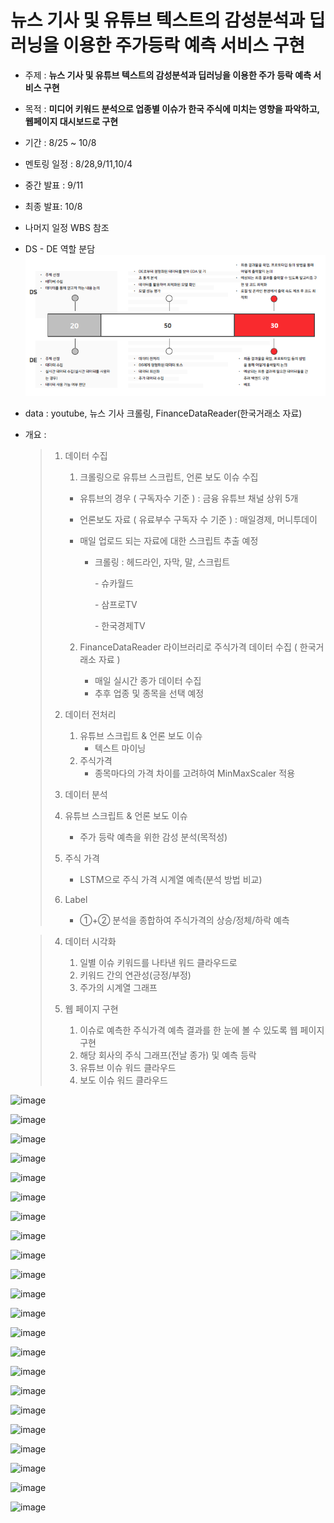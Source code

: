 # 뉴스 기사 및 유튜브 텍스트의 감성분석과 딥러닝을 이용한 주가등락 예측 서비스 구현
            


- 주제 : **뉴스 기사 및 유튜브 텍스트의 감성분석과 딥러닝을 이용한 주가 등락 예측 서비스 구현**
- 목적 : **미디어 키워드 분석으로 업종별 이슈가 한국 주식에 미치는 영향을 파악하고, 웹페이지 대시보드로 구현**

- 기간 : 8/25 ~ 10/8
- 멘토링 일정 : 8/28,9/11,10/4
- 중간 발표 : 9/11
- 최종 발표: 10/8
- 나머지 일정 WBS 참조

- DS - DE 역할 분담![image-20210827230959954](/image-20210827230959954.png)

- data : youtube, 뉴스 기사 크롤링, FinanceDataReader(한국거래소 자료)

- 개요 : 
  > 1. 데이터 수집
  >
  >    1.  크롤링으로 유튜브 스크립트, 언론 보도 이슈 수집
  >
  >       - 유튜브의 경우 ( 구독자수 기준 ) : 금융 유튜브 채널 상위 5개
  >
  >       - 언론보도 자료 ( 유료부수 구독자 수 기준 ) : 매일경제, 머니투데이     
  >
  >       - 매일 업로드 되는 자료에 대한 스크립트 추출 예정
  >
  >         - 크롤링 : 헤드라인, 자막, 말, 스크립트
  >
  >           \- 슈카월드
  >
  >           \- 삼프로TV
  >
  >           \- 한국경제TV
  >
  >    2. FinanceDataReader 라이브러리로 주식가격 데이터 수집 ( 한국거래소 자료 ) 
  >
  >       - 매일 실시간 종가 데이터 수집      
  >       - 추후 업종 및 종목을 선택 예정
  >
  > 2. 데이터 전처리
  >
  >    1. 유튜브 스크립트 & 언론 보도 이슈   
  >       - 텍스트 마이닝
  >    2. 주식가격
  >       - 종목마다의 가격 차이를 고려하여 MinMaxScaler 적용
  >
  > 3.  데이터 분석
  >
  >    1. 유튜브 스크립트 & 언론 보도 이슈      
  >       - 주가 등락 예측을 위한 감성 분석(목적성)
  >
  >    2. 주식 가격     
  >       -   LSTM으로 주식 가격 시계열 예측(분석 방법 비교) 
  >    3. Label
  >       - ①+② 분석을 종합하여 주식가격의 상승/정체/하락 예측
    
  >
  > 4. 데이터 시각화
  >
  >    1. 일별 이슈 키워드를 나타낸 워드 클라우드로   
  >    2. 키워드 간의 연관성(긍정/부정)   
  >    3. 주가의 시계열 그래프 
  >
  > 5. 웹 페이지 구현
  >
  >    1. 이슈로 예측한 주식가격 예측 결과를 한 눈에 볼 수 있도록 웹 페이지 구현   
  >    2. 해당 회사의 주식 그래프(전날 종가) 및 예측 등락   
  >    3. 유튜브 이슈 워드 클라우드   
  >    4. 보도 이슈 워드 클라우드 

![image](https://user-images.githubusercontent.com/81672260/136681768-c1cc669f-50f9-4cb7-bbb5-fbb697684763.png)

![image](https://user-images.githubusercontent.com/81672260/136681779-e1794278-3638-4e29-b676-3280215532d3.png)

![image](https://user-images.githubusercontent.com/81672260/136681786-667f4890-f04f-40ea-af66-afe7faa64b7f.png)


![image](https://user-images.githubusercontent.com/81672260/136681801-b3fcbe24-c4f3-49f8-a66c-559762d58218.png)

![image](https://user-images.githubusercontent.com/81672260/136681806-7a1d5055-403c-4346-8a9d-2c1553d146df.png)

![image](https://user-images.githubusercontent.com/81672260/136681821-ddceb911-a971-47cb-b965-388b99928eff.png)

![image](https://user-images.githubusercontent.com/81672260/136681856-6d5b0762-449e-411e-afef-58336fa1b4c2.png)

![image](https://user-images.githubusercontent.com/81672260/136681875-27adce7c-2bbd-4884-b57b-da9702839d66.png)

![image](https://user-images.githubusercontent.com/81672260/136681893-e1aba86e-8f57-4d11-ad22-1ac811699d53.png)

![image](https://user-images.githubusercontent.com/81672260/136681896-5743d689-beed-4c7a-bf45-e113a5c7eb60.png)

![image](https://user-images.githubusercontent.com/81672260/136681898-ec676fd4-e7b9-4a37-9782-7f538c70a0cc.png)

![image](https://user-images.githubusercontent.com/81672260/136681899-3b916d9f-d96c-4218-9cc1-62ef2347dd78.png)

![image](https://user-images.githubusercontent.com/81672260/136681905-b7142dc9-0f98-4956-94e9-96f34a6127a6.png)

![image](https://user-images.githubusercontent.com/81672260/136681910-fcdf8be0-b9e0-4c82-8f48-a1d6adb38ef9.png)

![image](https://user-images.githubusercontent.com/81672260/136681917-b996bfc1-b2a8-4f18-bd40-5466996ebae3.png)

![image](https://user-images.githubusercontent.com/81672260/136681921-8cd6694a-2172-4bab-94a3-67cfb1eb24cf.png)

![image](https://user-images.githubusercontent.com/81672260/136681928-c07754a4-a2a2-4bd9-9c76-c8be13781cf6.png)

![image](https://user-images.githubusercontent.com/81672260/136681941-e2b2dda9-1017-47a4-867a-a5b5d21aad16.png)

![image](https://user-images.githubusercontent.com/81672260/136681954-6e8f4b6b-b368-4184-b08e-8004e49bb717.png)

![image](https://user-images.githubusercontent.com/81672260/136681960-ca1d6f9c-12ae-45ef-a92d-e1a7d26d9857.png)

![image](https://user-images.githubusercontent.com/81672260/136681967-bcf07009-3de0-4da3-9ac9-79e056e42764.png)

![image](https://user-images.githubusercontent.com/81672260/136954983-f2390084-32ca-4c61-a2f6-a0779467d726.png)








